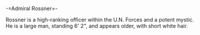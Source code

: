 -=Admiral Rossner=-

Rossner is a high-ranking officer within the U.N. Forces and a potent mystic. He is a large man, standing 6' 2&quot;, and appears older, with short white hair.
